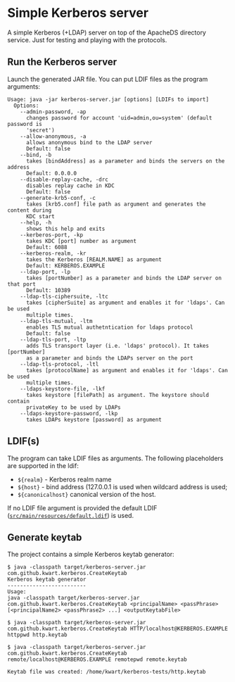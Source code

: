 # Simple Kerberos server

A simple Kerberos (+LDAP) server on top of the ApacheDS directory service. Just for testing and playing with the protocols.

## Run the Kerberos server

Launch the generated JAR file. You can put LDIF files as the program arguments:

```
Usage: java -jar kerberos-server.jar [options] [LDIFs to import]
  Options:
    --admin-password, -ap
      changes password for account 'uid=admin,ou=system' (default password is 
      'secret') 
    --allow-anonymous, -a
      allows anonymous bind to the LDAP server
      Default: false
    --bind, -b
      takes [bindAddress] as a parameter and binds the servers on the address
      Default: 0.0.0.0
    --disable-replay-cache, -drc
      disables replay cache in KDC
      Default: false
    --generate-krb5-conf, -c
      takes [krb5.conf] file path as argument and generates the content during 
      KDC start
    --help, -h
      shows this help and exits
    --kerberos-port, -kp
      takes KDC [port] number as argument
      Default: 6088
    --kerberos-realm, -kr
      takes the Kerberos [REALM.NAME] as argument
      Default: KERBEROS.EXAMPLE
    --ldap-port, -lp
      takes [portNumber] as a parameter and binds the LDAP server on that port
      Default: 10389
    --ldap-tls-ciphersuite, -ltc
      takes [cipherSuite] as argument and enables it for 'ldaps'. Can be used 
      multiple times.
    --ldap-tls-mutual, -ltm
      enables TLS mutual authetntication for ldaps protocol
      Default: false
    --ldap-tls-port, -ltp
      adds TLS transport layer (i.e. 'ldaps' protocol). It takes [portNumber] 
      as a parameter and binds the LDAPs server on the port
    --ldap-tls-protocol, -ltl
      takes [protocolName] as argument and enables it for 'ldaps'. Can be used 
      multiple times.
    --ldaps-keystore-file, -lkf
      takes keystore [filePath] as argument. The keystore should contain 
      privateKey to be used by LDAPs
    --ldaps-keystore-password, -lkp
      takes LDAPs keystore [password] as argument
```

## LDIF(s)

The program can take LDIF files as arguments. The following placeholders are supported in the ldif:
* `${realm}` - Kerberos realm name
* `${host}` - bind address (127.0.0.1 is used when wildcard address is used;
* `${canonicalhost}` canonical version of the host.

If no LDIF file argument is provided the default LDIF
([`src/main/resources/default.ldif`](src/main/resources/default.ldif)) is used.

## Generate keytab

The project contains a simple Kerberos keytab generator:

	$ java -classpath target/kerberos-server.jar com.github.kwart.kerberos.CreateKeytab
	Kerberos keytab generator
	-------------------------
	Usage:
	java -classpath target/kerberos-server.jar com.github.kwart.kerberos.CreateKeytab <principalName> <passPhrase> [<principalName2> <passPhrase2> ...] <outputKeytabFile>
	
	$ java -classpath target/kerberos-server.jar com.github.kwart.kerberos.CreateKeytab HTTP/localhost@KERBEROS.EXAMPLE httppwd http.keytab

	$ java -classpath target/kerberos-server.jar com.github.kwart.kerberos.CreateKeytab remote/localhost@KERBEROS.EXAMPLE remotepwd remote.keytab

	Keytab file was created: /home/kwart/kerberos-tests/http.keytab

